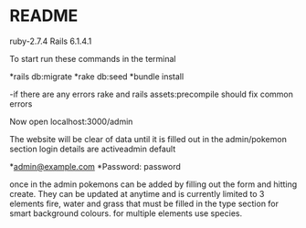 # README

ruby-2.7.4
Rails 6.1.4.1

To start run these commands in the terminal

*rails db:migrate
*rake db:seed
*bundle install

-if there are any errors rake and rails assets:precompile should fix common errors 

Now open localhost:3000/admin

The website will be clear of data until it is filled out in the admin/pokemon section
login details are activeadmin default

*admin@example.com
*Password: password

once in the admin pokemons can be added by filling out the form and hitting create. They can be updated at anytime and is currently limited to 3 elements fire, water and grass that must be filled in the type section for smart background colours. for multiple elements use species.

